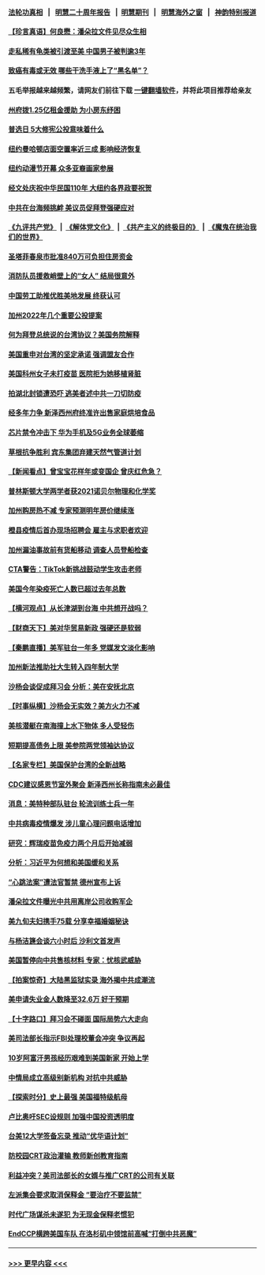 #### [法轮功真相](https://github.com/gfw-breaker/truth/blob/master/README.md?t=0) &nbsp;&nbsp;|&nbsp;&nbsp; [明慧二十周年报告](https://github.com/gfw-breaker/mh-reports/blob/master/README.md?t=0) &nbsp;&nbsp;|&nbsp;&nbsp;[明慧期刊](https://github.com/gfw-breaker/mh-qikan) &nbsp;&nbsp;|&nbsp;&nbsp; [明慧海外之窗](https://github.com/gfw-breaker/mh-news/blob/master/README.md?t=0) &nbsp;&nbsp;|&nbsp;&nbsp; [神韵特别报道](https://github.com/gfw-breaker/mh-news/blob/master/shenyun.md?t=0)
#### [【珍言真语】何良懋：潘朵拉文件见尽众生相](../pages/nsc412/n13290078.md?t=10081750) 
#### [走私稀有龟类被引渡至美 中国男子被判逾3年](../pages/nsc412/n13290249.md?t=10081750) 
#### [致癌有毒或无效 哪些干洗手液上了“黑名单”？](../pages/nsc412/n13287053.md?t=10081750) 
#### 五毛举报越来越频繁，请网友们前往下载 [一键翻墙软件](https://github.com/gfw-breaker/ssr-accounts)，并将此项目推荐给亲友
#### [州府拨1.25亿租金援助 为小房东纾困](../pages/nsc412/n13289835.md?t=10081750) 
#### [普选日 5大修宪公投意味着什么](../pages/nsc412/n13289817.md?t=10081750) 
#### [纽约曼哈顿店面空置率近三成 影响经济恢复](../pages/nsc412/n13289826.md?t=10081750) 
#### [纽约动漫节开幕 众多亚裔画家参展](../pages/nsc412/n13289805.md?t=10081750) 
#### [经文处庆祝中华民国110年  大纽约各界政要祝贺](../pages/nsc412/n13289780.md?t=10081750) 
#### [中共在台海频挑衅 美议员促拜登强硬应对](../pages/nsc412/n13289729.md?t=10081750) 
#### [《九评共产党》](https://github.com/begood0513/9ping.md/blob/master/README.md) &nbsp;|&nbsp; [《解体党文化》](../../../../jtdwh.md/blob/master/README.md)  &nbsp;|&nbsp; [《共产主义的终极目的》](../../../../gczydzjmd.md/blob/master/README.md) &nbsp;|&nbsp; [《魔鬼在统治我们的世界》](../../../../mgztzwmdsj.md/blob/master/README.md) 
#### [圣塔菲春泉市批准840万可负担住房资金](../pages/nsc412/n13289982.md?t=10081750) 
#### [消防队员援救峭壁上的“女人” 结局很意外](../pages/nsc412/n13289897.md?t=10081750) 
#### [中国劳工助推优胜美地发展 终获认可](../pages/nsc412/n13289938.md?t=10081750) 
#### [加州2022年几个重要公投提案](../pages/nsc412/n13289754.md?t=10081750) 
#### [何为拜登总统说的台湾协议？美国务院解释](../pages/nsc412/n13289478.md?t=10081750) 
#### [美国重申对台湾的坚定承诺 强调盟友合作](../pages/nsc412/n13289505.md?t=10081750) 
#### [美国科州女子未打疫苗 医院拒为她移植肾脏](../pages/nsc412/n13289316.md?t=10081750) 
#### [拍湖北封锁遭恐吓 逃美者述中共一刀切防疫](../pages/nsc412/n13289570.md?t=10081750) 
#### [经多年力争 新泽西州府终准许出售家庭烘培食品](../pages/nsc412/n13289626.md?t=10081750) 
#### [芯片禁令冲击下 华为手机及5G业务全球萎缩](../pages/nsc412/n13289266.md?t=10081750) 
#### [草根抗争胜利 宾东集团弃建天然气管道计划](../pages/nsc412/n13289556.md?t=10081750) 
#### [【新闻看点】曾宝宝花样年或变国企 曾庆红危急？](../pages/nsc412/n13289228.md?t=10081750) 
#### [普林斯顿大学两学者获2021诺贝尔物理和化学奖](../pages/nsc412/n13289196.md?t=10081750) 
#### [加州购房热不减 专家预测明年房价继续涨](../pages/nsc412/n13289509.md?t=10081750) 
#### [橙县疫情后首办现场招聘会 雇主与求职者欢迎](../pages/nsc412/n13289445.md?t=10081750) 
#### [加州漏油事故前有货船移动 调查人员登船检查](../pages/nsc412/n13289080.md?t=10081750) 
#### [CTA警告：TikTok新挑战鼓动学生攻击老师](../pages/nsc412/n13289351.md?t=10081750) 
#### [美国今年染疫死亡人数已超过去年总数](../pages/nsc412/n13289199.md?t=10081750) 
#### [【横河观点】从长津湖到台海 中共想开战吗？](../pages/nsc412/n13289263.md?t=10081750) 
#### [【财商天下】美对华贸易新政 强硬还是软弱](../pages/nsc412/n13288977.md?t=10081750) 
#### [【秦鹏直播】美军驻台一年多 党媒发文淡化影响](../pages/nsc412/n13289248.md?t=10081750) 
#### [加州新法推助社大生转入四年制大学](../pages/nsc412/n13289052.md?t=10081750) 
#### [沙杨会谈促成拜习会 分析：美在安抚北京](../pages/nsc412/n13288880.md?t=10081750) 
#### [【时事纵横】沙杨会无实效？美方火力不减](../pages/nsc412/n13289235.md?t=10081750) 
#### [美核潜艇在南海撞上水下物体 多人受轻伤](../pages/nsc412/n13289209.md?t=10081750) 
#### [短期提高债务上限 美参院两党领袖达协议](../pages/nsc412/n13289183.md?t=10081750) 
#### [【名家专栏】美国保护台湾的全新战略](../pages/nsc412/n13288458.md?t=10081750) 
#### [CDC建议感恩节室外聚会 新泽西州长称指南未必最佳](../pages/nsc412/n13289159.md?t=10081750) 
#### [消息：美特种部队驻台 轮流训练士兵一年](../pages/nsc412/n13289127.md?t=10081750) 
#### [中共病毒疫情爆发 涉儿童心理问题电话增加](../pages/nsc412/n13289100.md?t=10081750) 
#### [研究：辉瑞疫苗免疫力两个月后开始减弱](../pages/nsc412/n13289084.md?t=10081750) 
#### [分析：习近平为何想和美国缓和关系](../pages/nsc412/n13289054.md?t=10081750) 
#### [“心跳法案”遭法官暂禁 德州宣布上诉](../pages/nsc412/n13288869.md?t=10081750) 
#### [潘朵拉文件曝光中共用离岸公司收购军企](../pages/nsc412/n13286748.md?t=10081750) 
#### [美九旬夫妇携手75载 分享幸福婚姻秘诀](../pages/nsc412/n13287693.md?t=10081750) 
#### [与杨洁篪会谈六小时后 沙利文首发声](../pages/nsc412/n13288961.md?t=10081750) 
#### [美国暂停向中共售核材料 专家：忧核武威胁](../pages/nsc412/n13287781.md?t=10081750) 
#### [【拍案惊奇】大陆黑监狱实录 海外揭中共成潮流](../pages/nsc412/n13288853.md?t=10081750) 
#### [美申请失业金人数降至32.6万 好于预期](../pages/nsc412/n13288913.md?t=10081750) 
#### [【十字路口】拜习会不碰面 国际局势六大走向](../pages/nsc412/n13288240.md?t=10081750) 
#### [美司法部长指示FBI处理校董会冲突 争议再起](../pages/nsc412/n13287275.md?t=10081750) 
#### [10岁阿富汗男孩经历艰难到美国新家 开始上学](../pages/nsc412/n13288364.md?t=10081750) 
#### [中情局成立高级别新机构 对抗中共威胁](../pages/nsc412/n13288632.md?t=10081750) 
#### [【探索时分】史上最强 美国福特级航母](../pages/nsc412/n13286350.md?t=10081750) 
#### [卢比奥吁SEC设规则 加强中国投资透明度](../pages/nsc412/n13287838.md?t=10081750) 
#### [台美12大学签备忘录 推动“优华语计划”](../pages/nsc412/n13287127.md?t=10081750) 
#### [防校园CRT政治灌输 教师新创教育指南](../pages/nsc412/n13287500.md?t=10081750) 
#### [利益冲突？美司法部长的女婿与推广CRT的公司有关联](../pages/nsc412/n13287240.md?t=10081750) 
#### [左派集会要求取消保释金 “要治疗不要监禁”](../pages/nsc412/n13287256.md?t=10081750) 
#### [时代广场谋杀未遂犯 为无现金保释老惯犯](../pages/nsc412/n13287249.md?t=10081750) 
#### [EndCCP横跨美国车队  在洛杉矶中领馆前高喊“打倒中共恶魔”](../pages/nsc412/n13287267.md?t=10081750) 

----
#### [ >>> 更早内容 <<< ](../indexes/nsc412-earlier.md)
